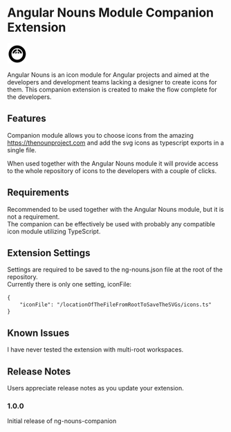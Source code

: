 # Angular Nouns Module Companion Extension 

![ngn Icon](https://raw.githubusercontent.com/terameta/ng-nouns-companion/main/src/assets/ng-nouns-companion.png 'ng-nouns')

Angular Nouns is an icon module for Angular projects and aimed at the developers and development teams lacking a designer to create icons for them. This companion extension is created to make the flow complete for the developers.

## Features

Companion module allows you to choose icons from the amazing https://thenounproject.com and add the svg icons as typescript exports in a single file.

When used together with the Angular Nouns module <coming soon> it will provide access to the whole repository of icons to the developers with a couple of clicks.

## Requirements

Recommended to be used together with the Angular Nouns module, but it is not a requirement.  
The companion can be effectively be used with probably any compatible icon module utilizing TypeScript.

## Extension Settings

Settings are required to be saved to the ng-nouns.json file at the root of the repository.  
Currently there is only one setting, iconFile:  


```
{
	"iconFile": "/locationOfTheFileFromRootToSaveTheSVGs/icons.ts"
}
```

## Known Issues

I have never tested the extension with multi-root workspaces.

## Release Notes

Users appreciate release notes as you update your extension.

### 1.0.0

Initial release of ng-nouns-companion

